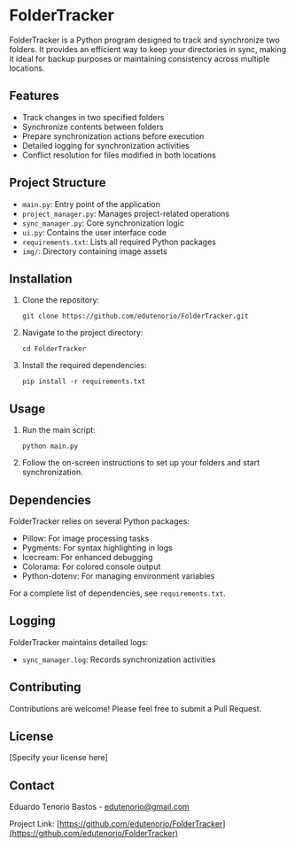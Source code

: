 # FolderTracker

FolderTracker is a Python program designed to track and synchronize two folders. It provides an efficient way to keep your directories in sync, making it ideal for backup purposes or maintaining consistency across multiple locations.

## Features

- Track changes in two specified folders
- Synchronize contents between folders
- Prepare synchronization actions before execution
- Detailed logging for synchronization activities
- Conflict resolution for files modified in both locations

## Project Structure

- `main.py`: Entry point of the application
- `project_manager.py`: Manages project-related operations
- `sync_manager.py`: Core synchronization logic
- `ui.py`: Contains the user interface code
- `requirements.txt`: Lists all required Python packages
- `img/`: Directory containing image assets

## Installation

1. Clone the repository:
   ```
   git clone https://github.com/edutenorio/FolderTracker.git
   ```

2. Navigate to the project directory:
   ```
   cd FolderTracker
   ```

3. Install the required dependencies:
   ```
   pip install -r requirements.txt
   ```

## Usage

1. Run the main script:
   ```
   python main.py
   ```

2. Follow the on-screen instructions to set up your folders and start synchronization.

## Dependencies

FolderTracker relies on several Python packages:

- Pillow: For image processing tasks
- Pygments: For syntax highlighting in logs
- Icecream: For enhanced debugging
- Colorama: For colored console output
- Python-dotenv: For managing environment variables

For a complete list of dependencies, see `requirements.txt`.

## Logging

FolderTracker maintains detailed logs:

- `sync_manager.log`: Records synchronization activities

## Contributing

Contributions are welcome! Please feel free to submit a Pull Request.

## License

[Specify your license here]

## Contact

Eduardo Tenorio Bastos - edutenorio@gmail.com

Project Link: [https://github.com/edutenorio/FolderTracker](https://github.com/edutenorio/FolderTracker)
